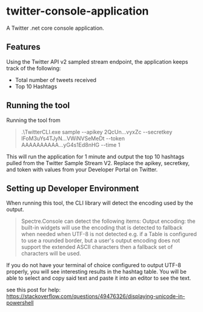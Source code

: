 # twitter-console-application
A Twitter .net core console application.

## Features
Using the Twitter API v2 sampled stream endpoint, the application keeps track of the following:

* Total number of tweets received 
* Top 10 Hashtags

## Running the tool
Running the tool from 
> .\TwitterCLI.exe sample --apikey 2QcUn...vyxZc --secretkey lFoM3uYs4TJyN...VWiNVSeMeDt --token AAAAAAAAAA...yG4s1Ed8nHG --time 1

This will run the application for 1 minute and output the top 10 hashtags pulled from the Twitter Sample Stream V2. Replace the apikey, secretkey, and token with values from your Developer Portal on Twitter.

## Setting up Developer Environment

When running this tool, the CLI library will detect the encoding used by the output.

> Spectre.Console can detect the following items:
 Output encoding: the built-in widgets will use the encoding that is detected to fallback when needed when UTF-8 is not detected e.g. if a Table is configured to use a rounded border, 
 but a user's output encoding does not support the extended ASCII characters then a fallback set of characters will be used.

If you do not have your terminal of choice configured to output UTF-8 properly, you will see interesting results in the hashtag table. You will be able to select and copy said text and paste it into an editor to see the text.

see this post for help: https://stackoverflow.com/questions/49476326/displaying-unicode-in-powershell